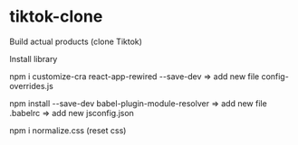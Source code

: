 # tiktok-clone
Build actual products (clone Tiktok)

Install library

npm i customize-cra react-app-rewired --save-dev
=> add new file config-overrides.js

npm install --save-dev babel-plugin-module-resolver 
=> add new file .babelrc
=> add new jsconfig.json 

npm i normalize.css (reset css)
